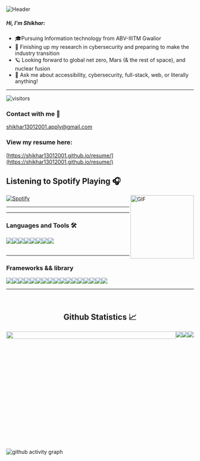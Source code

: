 ![Header](https://i.ibb.co/yhVLHDd/Slide-16-9-1.png)

##### Hi, I'm Shikhar:

- 🎓Pursuing Information technology from ABV-IIITM Gwalior
- :test_tube: Finishing up my research in cybersecurity and preparing to make the industry transition
- 🪐 Looking forward to global net zero, Mars (& the rest of space), and nuclear fusion
- :speech_balloon: Ask me about accessibility, cybersecurity, full-stack, web, or literally anything!

---


![visitors](https://visitor-badge.glitch.me/badge?page_id=shikhar13012001)

### Contact with me 📝
[shikhar13012001.apply@gmail.com](mailto:shikhar13012001.apply@gmail.com)
<br />
### View my resume here:
[https://shikhar13012001.github.io/resume/](https://shikhar13012001.github.io/resume/)



## Listening to Spotify Playing 🎧
<img align="right" alt="GIF" height="170px" src="https://media.giphy.com/media/J5B1Y8QZnzXXbLQIBu/giphy.gif" />

[![Spotify](https://novatorem.vercel.app/api/spotify)](https://open.spotify.com/user/n2t0w86173zp2aublab2yhzpb)

---


 ---
### Languages and Tools 🛠 
<div align="center"style="display:flex">
<img src="https://img.shields.io/badge/C%2B%2B-00599C?style=for-the-badge&logo=c%2B%2B&logoColor=white"/>
<img src="https://img.shields.io/badge/JavaScript-F7DF1E?style=for-the-badge&logo=javascript&logoColor=black"/>
<img src="https://img.shields.io/badge/TypeScript-007ACC?style=for-the-badge&logo=typescript&logoColor=white"/>
<img src="https://img.shields.io/badge/Java-ED8B00?style=for-the-badge&logo=java&logoColor=white"/>
<img src="https://img.shields.io/badge/json-5E5C5C?style=for-the-badge&logo=json&logoColor=white"/>
<img src="https://img.shields.io/badge/CSS3-1572B6?style=for-the-badge&logo=css3&logoColor=white"/>
<img src="https://img.shields.io/badge/HTML5-E34F26?style=for-the-badge&logo=html5&logoColor=white"/>
<img src="https://img.shields.io/badge/Kotlin-0095D5?&style=for-the-badge&logo=kotlin&logoColor=white"/>
 </div>

<br/>

 ---

### Frameworks && library 
<div align="center" style="display:flex">
<img src="https://img.shields.io/badge/Node.js-339933?style=for-the-badge&logo=nodedotjs&logoColor=white"/>
<img src="https://img.shields.io/badge/npm-CB3837?style=for-the-badge&logo=npm&logoColor=white"/>
<img src="https://img.shields.io/badge/Express.js-000000?style=for-the-badge&logo=express&logoColor=white"/>
<img src="https://img.shields.io/badge/Sass-CC6699?style=for-the-badge&logo=sass&logoColor=white"/>
<img src="https://img.shields.io/badge/Markdown-000000?style=for-the-badge&logo=markdown&logoColor=white"/>
<img src="https://img.shields.io/badge/Gatsby-663399?style=for-the-badge&logo=gatsby&logoColor=white"/>
<img src="https://img.shields.io/badge/React-20232A?style=for-the-badge&logo=react&logoColor=61DAFB"/>
<img src="https://img.shields.io/badge/Vue.js-35495E?style=for-the-badge&logo=vuedotjs&logoColor=4FC08D"/>
<img src="https://img.shields.io/badge/Bootstrap-563D7C?style=for-the-badge&logo=bootstrap&logoColor=white"/>
<img src="https://img.shields.io/badge/styled--components-DB7093?style=for-the-badge&logo=styled-components&logoColor=white"/>
<img src="https://img.shields.io/badge/Redux-593D88?style=for-the-badge&logo=redux&logoColor=white"/>
<img src="https://img.shields.io/badge/ThreeJs-black?style=for-the-badge&logo=three.js&logoColor=white"/>
<img src="https://img.shields.io/badge/Git-F05032?style=for-the-badge&logo=git&logoColor=white"/>
<img src="https://img.shields.io/badge/firebase-ffca28?style=for-the-badge&logo=firebase&logoColor=black"/>
<img src="https://img.shields.io/badge/next.js-000000?style=for-the-badge&logo=nextdotjs&logoColor=white"/>
<img src="https://img.shields.io/badge/npm-CB3837?style=for-the-badge&logo=npm&logoColor=white"/>
<img src="https://img.shields.io/badge/GraphQl-E10098?style=for-the-badge&logo=graphql&logoColor=white"/>
 
 </div>

---


<br/>

  <h2 align="center"> Github Statistics 📈 </h2>
 
<div align="center" style="display:flex!important;justify-content:center!important;">
 
<img src="https://github-profile-summary-cards.vercel.app/api/cards/profile-details?username=shikhar13012001&theme=github_dark" style="width:100%;height:auto;min-height:300px;" />
<img src="https://github-profile-summary-cards.vercel.app/api/cards/most-commit-language?username=shikhar13012001&theme=github_dark"/>
<img src="https://github-profile-summary-cards.vercel.app/api/cards/stats?username=shikhar13012001&theme=github_dark" />
<img src="https://github-profile-summary-cards.vercel.app/api/cards/productive-time?username=shikhar13012001&theme=github_dark" />
 
</div>
 
 ![github activity graph](https://activity-graph.herokuapp.com/graph?username=shikhar13012001&theme=dracula&layout=compact&title_color=FF69B4&hide_border=true&area=true)

